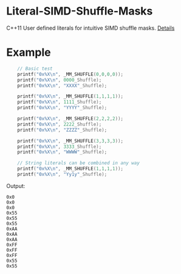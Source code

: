 # Literal-SIMD-Shuffle-Masks
C++11 User defined literals for intuitive SIMD shuffle masks. [Details](https://islcblog.wordpress.com/2017/04/04/cpp11-user-defined-literals-for-intuitive-simd-shuffle-masks/)

# Example

```C++
    // Basic test
    printf("0x%X\n", _MM_SHUFFLE(0,0,0,0));
    printf("0x%X\n", 0000_Shuffle);
    printf("0x%X\n", "XXXX"_Shuffle);

    printf("0x%X\n", _MM_SHUFFLE(1,1,1,1));
    printf("0x%X\n", 1111_Shuffle);
    printf("0x%X\n", "YYYY"_Shuffle);

    printf("0x%X\n", _MM_SHUFFLE(2,2,2,2));
    printf("0x%X\n", 2222_Shuffle);
    printf("0x%X\n", "ZZZZ"_Shuffle);

    printf("0x%X\n", _MM_SHUFFLE(3,3,3,3));
    printf("0x%X\n", 3333_Shuffle);
    printf("0x%X\n", "WWWW"_Shuffle);

    // String literals can be combined in any way
    printf("0x%X\n", _MM_SHUFFLE(1,1,1,1));
    printf("0x%X\n", "Yy1y"_Shuffle);
```

Output:
```
0x0
0x0
0x0
0x55
0x55
0x55
0xAA
0xAA
0xAA
0xFF
0xFF
0xFF
0x55
0x55
```
